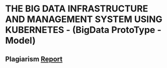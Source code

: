 # THE BIG DATA INFRASTRUCTURE AND MANAGEMENT SYSTEM USING KUBERNETES - (BigData ProtoType - Model)

## Plagiarism [Report](https://drive.google.com/file/d/1wIgvKjiiQvvpx8ZTgso-BANPHwCpkLYo/view?usp=sharing)
